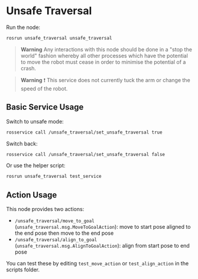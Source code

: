 # Unsafe Traversal

Run the node:

```bash
rosrun unsafe_traversal unsafe_traversal
```

> **Warning** Any interactions with this node should be done in a "stop the world" fashion whereby all other processes which have the potential to move the robot must cease in order to minimise the potential of a crash.

> **Warning** ❗ This service does not currently tuck the arm or change the speed of the robot.

## Basic Service Usage

Switch to unsafe mode:

```bash
rosservice call /unsafe_traversal/set_unsafe_traversal true
```

Switch back:

```bash
rosservice call /unsafe_traversal/set_unsafe_traversal false
```

Or use the helper script:

```bash
rosrun unsafe_traversal test_service
```

## Action Usage

This node provides two actions:

- `/unsafe_traversal/move_to_goal` (`unsafe_traversal.msg.MoveToGoalAction`): move to start pose aligned to the end pose then move to the end pose
- `/unsafe_traversal/align_to_goal` (`unsafe_traversal.msg.AlignToGoalAction`): align from start pose to end pose

You can test these by editing `test_move_action` or `test_align_action` in the scripts folder.
